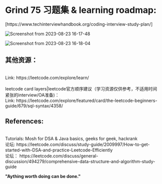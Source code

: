 <h1>Grind 75 习题集 & learning roadmap:</h1>
[https://www.techinterviewhandbook.org/coding-interview-study-plan/] 

![Screenshot from 2023-08-23 16-17-48](https://github.com/siyangye/leetcode/assets/50527023/e549fbeb-2c22-47eb-abfb-b88e3d7273dd)

![Screenshot from 2023-08-23 16-18-04](https://github.com/siyangye/leetcode/assets/50527023/e010e5a2-c901-4af9-b9a3-bca030868d57)

<h2>其他资源：</h2>
<br>Link: https://leetcode.com/explore/learn/ </br>
<br>leetcode card layers|leetcode官方顺序建议（学习资源仅供参考，不适用时间紧张的interview/OA准备)：
<br> Link: https://leetcode.com/explore/featured/card/the-leetcode-beginners-guide/679/sql-syntax/4358/ 

<h2>References:</h2>
<br> Tutorials: Mosh for DSA & Java basics, geeks for geek, hackrank
<br>论坛: https://leetcode.com/discuss/study-guide/2009997/How-to-get-started-with-DSA-and-practice-Leetcode-Efficiently
<br>论坛： https://leetcode.com/discuss/general-discussion/494279/comprehensive-data-structure-and-algorithm-study-guide

**"Aything worth doing can be done."**
